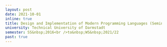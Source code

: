 ```yaml
---
layout: post
date: 2021-10-01
inline: true
title: Design and Implementation of Modern Programming Languages (Seminar)
university: Technical University of Darmstadt
semester: SS&nbsp;2016<br />to&nbsp;WS&nbsp;2021/22
past: true
---
```

